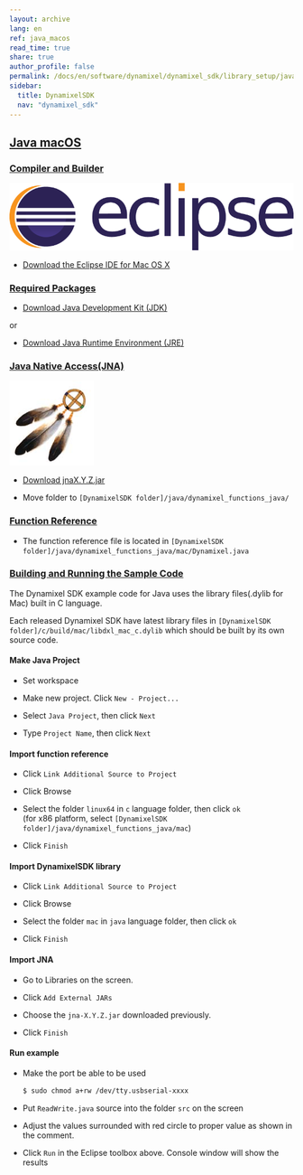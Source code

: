 ```yaml
---
layout: archive
lang: en
ref: java_macos
read_time: true
share: true
author_profile: false
permalink: /docs/en/software/dynamixel/dynamixel_sdk/library_setup/java_macos/dummy_dummy_dummy
sidebar:
  title: DynamixelSDK
  nav: "dynamixel_sdk"
---
```


<div style="counter-reset: h1 4"></div>
<div style="counter-reset: h2 12"></div>

<!--[dummy Header 1]>
  <h1 id="library-setup"><a href="#library-setup">Library Setup</a></h1>
<![end dummy Header 1]-->

## [Java macOS](#java-macos)

### [Compiler and Builder](#compiler-and-builder)

![](/assets/images/sw/sdk/dynamixel_sdk/library_setup/java/eclipse.png)

* [Download the Eclipse IDE for Mac OS X](http://www.eclipse.org/downloads/packages/eclipse-ide-java-ee-developers/neonr)
<!--
  ![](/assets/images/sw/sdk/dynamixel_sdk/library_setup/java/mac/library_file/a1.png)
-->

### [Required Packages](#required-packages)

* [Download Java Development Kit (JDK)](http://www.oracle.com/technetwork/java/javase/downloads/index.html)
<!--
  ![](/assets/images/sw/sdk/dynamixel_sdk/library_setup/java/mac/library_file/b1.png)
-->
<!--
  ![](/assets/images/sw/sdk/dynamixel_sdk/library_setup/java/mac/library_file/b2.png)
-->

  or

* [Download Java Runtime Environment (JRE)](http://www.oracle.com/technetwork/java/javase/downloads/jre8-downloads-2133155.html)
<!--
  ![](/assets/images/sw/sdk/dynamixel_sdk/library_setup/java/mac/library_file/b3.png)
-->

### [Java Native Access(JNA)](#java-native-accessjna)

![](/assets/images/sw/sdk/dynamixel_sdk/library_setup/java/jna.jpg)

* [Download jnaX.Y.Z.jar](https://github.com/java-native-access/jna)
<!--
  ![](/assets/images/sw/sdk/dynamixel_sdk/library_setup/java/mac/library_file/b4.png)
-->

* Move folder to `[DynamixelSDK folder]/java/dynamixel_functions_java/`
<!--
  ![](/assets/images/sw/sdk/dynamixel_sdk/library_setup/java/mac/library_file/b5.png)
-->

### [Function Reference](#function-reference)

* The function reference file is located in `[DynamixelSDK folder]/java/dynamixel_functions_java/mac/Dynamixel.java`
<!--
  ![](/assets/images/sw/sdk/dynamixel_sdk/library_setup/java/mac/library_file/2.png)
-->
<!--
  ![](/assets/images/sw/sdk/dynamixel_sdk/library_setup/java/mac/library_file/3.png)
-->
<!--
  ![](/assets/images/sw/sdk/dynamixel_sdk/library_setup/java/mac/library_file/1.png)
-->

### [Building and Running the Sample Code](#building-and-running-the-sample-code)

The Dynamixel SDK example code for Java uses the library files(.dylib for Mac) built in C language.

Each released Dynamixel SDK have latest library files in `[DynamixelSDK folder]/c/build/mac/libdxl_mac_c.dylib` which should be built by its own source code.

#### Make Java Project

* Set workspace 
<!--
  ![](/assets/images/sw/sdk/dynamixel_sdk/library_setup/java/mac/sample_code/1.png)
-->

* Make new project. Click `New - Project...`
<!--
  ![](/assets/images/sw/sdk/dynamixel_sdk/library_setup/java/mac/sample_code/2.png)
-->

* Select `Java Project`, then click `Next`
<!--
  ![](/assets/images/sw/sdk/dynamixel_sdk/library_setup/java/mac/sample_code/3.png)
-->

* Type `Project Name`, then click `Next`
<!--
  ![](/assets/images/sw/sdk/dynamixel_sdk/library_setup/java/mac/sample_code/4.png)
-->

#### Import function reference

* Click `Link Additional Source to Project`
<!--
  ![](/assets/images/sw/sdk/dynamixel_sdk/library_setup/java/mac/sample_code/5.png)
-->

* Click Browse
<!--
  ![](/assets/images/sw/sdk/dynamixel_sdk/library_setup/java/mac/sample_code/6.png)
-->

* Select the folder `linux64` in `c` language folder, then click `ok`  
  (for x86 platform, select `[DynamixelSDK folder]/java/dynamixel_functions_java/mac`)
<!--
  ![](/assets/images/sw/sdk/dynamixel_sdk/library_setup/java/mac/sample_code/7.png)
-->

* Click `Finish`
<!--
  ![](/assets/images/sw/sdk/dynamixel_sdk/library_setup/java/mac/sample_code/8.png)
-->

#### Import DynamixelSDK library

* Click `Link Additional Source to Project`
<!--
  ![](/assets/images/sw/sdk/dynamixel_sdk/library_setup/java/mac/sample_code/10.png)
-->

* Click Browse
<!--
  ![](/assets/images/sw/sdk/dynamixel_sdk/library_setup/java/mac/sample_code/11.png)
-->

* Select the folder `mac` in `java` language folder, then click `ok`
<!--
  ![](/assets/images/sw/sdk/dynamixel_sdk/library_setup/java/mac/sample_code/12.png)
-->

* Click `Finish`
<!--
  ![](/assets/images/sw/sdk/dynamixel_sdk/library_setup/java/mac/sample_code/13.png)
-->

#### Import JNA

* Go to Libraries on the screen. 
<!--
  ![](/assets/images/sw/sdk/dynamixel_sdk/library_setup/java/mac/sample_code/14.png)
-->

* Click `Add External JARs`
<!--
  ![](/assets/images/sw/sdk/dynamixel_sdk/library_setup/java/mac/sample_code/15.png)
-->

* Choose the `jna-X.Y.Z.jar` downloaded previously.
<!--
  ![](/assets/images/sw/sdk/dynamixel_sdk/library_setup/java/mac/sample_code/16.png)
-->

* Click `Finish`
<!--
  ![](/assets/images/sw/sdk/dynamixel_sdk/library_setup/java/mac/sample_code/17.png)
-->

#### Run example

* Make the port be able to be used

  ```bash
  $ sudo chmod a+rw /dev/tty.usbserial-xxxx
  ```

<!--
  ![](/assets/images/sw/sdk/dynamixel_sdk/library_setup/java/mac/sample_code/21.png)
-->

* Put `ReadWrite.java` source into the folder `src` on the screen
<!--
  ![](/assets/images/sw/sdk/dynamixel_sdk/library_setup/java/mac/sample_code/18.png)
-->

* Adjust the values surrounded with red circle to proper value as shown in the comment. 
<!--
  ![](/assets/images/sw/sdk/dynamixel_sdk/library_setup/java/mac/sample_code/19.png)
-->

* Click `Run` in the Eclipse toolbox above. Console window will show the results
<!--
  ![](/assets/images/sw/sdk/dynamixel_sdk/library_setup/java/mac/sample_code/20.png)
-->
